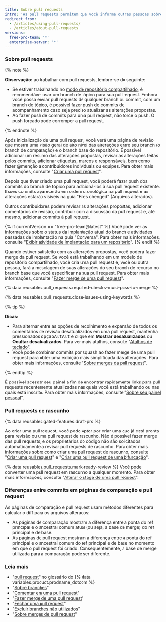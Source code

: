 ```yaml
---
title: Sobre pull requests
intro: 'As pull requests permitem que você informe outras pessoas sobre as alterações das quais você fez push para um branch em um repositório no {% data variables.product.product_name %}. Depois que uma pull request é aberta, você pode discutir e revisar as possíveis alterações com colaboradores e adicionar commits de acompanhamento antes que as alterações sofram merge no branch base.'
redirect_from:
  - /articles/using-pull-requests/
  - /articles/about-pull-requests
versions:
  free-pro-team: '*'
  enterprise-server: '*'
---
```


### Sobre pull requests

{% note %}

**Observação:** ao trabalhar com pull requests, lembre-se do seguinte:
* Se estiver trabalhando no [modo de repositório compartilhado](/articles/about-collaborative-development-models), é recomendável usar um branch de tópico para sua pull request. Embora você possa enviar pull requests de qualquer branch ou commit, com um branch de tópico, é possível fazer push de commits de acompanhamento caso seja preciso atualizar as alterações propostas.
* Ao fazer push de commits para uma pull request, não force o push. O push forçado pode corromper a pull request.

{% endnote %}

Após inicialização de uma pull request, você verá uma página de revisão que mostra uma visão geral de alto nível das alterações entre seu branch (o branch de comparação) e o branch base do repositório. É possível adicionar um resumo das alterações propostas, revisar as alterações feitas pelos commits, adicionar etiquetas, marcos e responsáveis, bem como fazer @menção a contribuidores individuais ou equipes. Para obter mais informações, consulte "[Criar uma pull request](/articles/creating-a-pull-request)".

Depois que tiver criado uma pull request, você poderá fazer push dos commits do branch de tópico para adicioná-los à sua pull request existente. Esses commits aparecerão em ordem cronológica na pull request e as alterações estarão visíveis na guia "Files chenged" (Arquivos alterados).

Outros contribuidores podem revisar as alterações propostas, adicionar comentários de revisão, contribuir com a discussão da pull request e, até mesmo, adicionar commits à pull request.

{% if currentVersion == "free-pro-team@latest" %}
Você pode ver as informações sobre o status da implantação atual do branch e atividades passadas de implantação na guia "Conversa". Para obter mais informações, consulte "[Exibir atividade de implantação para um repositório](/articles/viewing-deployment-activity-for-your-repository)".
{% endif %}

Quando estiver satisfeito com as alterações propostas, você poderá fazer merge da pull request. Se você está trabalhando em um modelo de repositório compartilhado, você cria uma pull request e, você ou outra pessoa, fará a mesclagem de suas alterações do seu branch de recurso no branch base que você especificar na sua pull request. Para obter mais informações, consulte "[Fazer merge de uma pull request](/articles/merging-a-pull-request)".

{% data reusables.pull_requests.required-checks-must-pass-to-merge %}

{% data reusables.pull_requests.close-issues-using-keywords %}

{% tip %}

**Dicas:**
- Para alternar entre as opções de recolhimento e expansão de todos os comentários de revisão desatualizados em uma pull request, mantenha pressionados <span class="platform-mac"><kbd>opção</kbd></span><span class="platform-linux"><kbd>Alt</kbd></span><span class="platform-windows"><kbd>Alt</kbd></span> e clique em **Mostrar desatualizados** ou **Ocultar desatualizados**. Para ver mais atalhos, consulte "[Atalhos de teclado](/articles/keyboard-shortcuts)".
- Você pode combinar commits por squash ao fazer merge de uma pull request para obter uma exibição mais simplificada das alterações. Para obter mais informações, consulte "[Sobre merges da pull request](/articles/about-pull-request-merges)".

{% endtip %}

É possível acessar seu painel a fim de encontrar rapidamente links para pull requests recentemente atualizadas nas quais você está trabalhando ou nas quais está inscrito. Para obter mais informações, consulte "[Sobre seu painel pessoal](/articles/about-your-personal-dashboard)".

### Pull requests de rascunho

{% data reusables.gated-features.draft-prs %}

Ao criar uma pull request, você pode optar por criar uma que já está pronta para revisão ou uma pull request de rascunho. Não é possível fazer merge das pull requests, e os proprietários do código não são solicitados automaticamente a revisar pull requests de rascunho. Para obter mais informações sobre como criar uma pull request de rascunho, consulte "[Criar uma pull request](/articles/creating-a-pull-request)" e "[Criar uma pull request de uma bifurcação](/articles/creating-a-pull-request-from-a-fork)".

{% data reusables.pull_requests.mark-ready-review %} Você pode converter uma pull request em rascunho a qualquer momento. Para obter mais informações, consulte "[Alterar o stage de uma pull request](/articles/changing-the-stage-of-a-pull-request)".

### Diferenças entre commits em páginas de comparação e pull request

As páginas de comparação e pull request usam métodos diferentes para calcular o diff para os arquivos alterados:

- As páginas de comparação mostram a diferença entre a ponta do ref principal e o ancestral comum atual (ou seja, a base de merge) do ref principal e de base.
- As páginas de pull request mostram a diferença entre a ponta do ref principal e o ancestral comum do ref principal e de base no momento em que o pull request foi criado. Consequentemente, a base de merge utilizada para a comparação pode ser diferente.

### Leia mais

- "[pull request](/articles/github-glossary/#pull-request)" no glossário do {% data variables.product.prodname_dotcom %}
- "[Sobre branches](/articles/about-branches)"
- "[Comentar em uma pull request](/articles/commenting-on-a-pull-request)"
- "[Fazer merge de uma pull request](/articles/merging-a-pull-request)"
- "[Fechar uma pull request](/articles/closing-a-pull-request)"
- "[Excluir branches não utilizados](/articles/deleting-unused-branches)"
- "[Sobre merges de pull request](/articles/about-pull-request-merges)"
